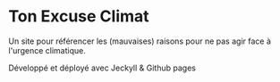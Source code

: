 # Ton Excuse Climat

Un site pour référencer les (mauvaises) raisons pour ne pas agir face à l'urgence climatique.

Développé et déployé avec Jeckyll & Github pages